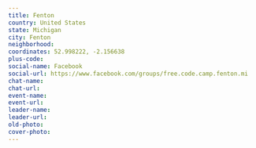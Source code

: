 ```yaml
---
title: Fenton
country: United States
state: Michigan
city: Fenton
neighborhood: 
coordinates: 52.998222, -2.156638
plus-code:
social-name: Facebook
social-url: https://www.facebook.com/groups/free.code.camp.fenton.mi
chat-name:
chat-url:
event-name:
event-url:
leader-name:
leader-url:
old-photo: 
cover-photo:
---
```

